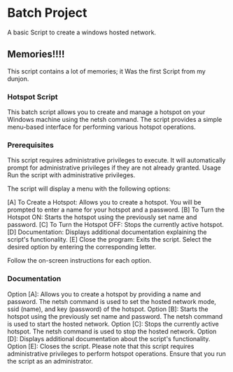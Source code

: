 # Batch Project
A basic Script to create a windows hosted network.
## Memories!!!!
This script contains a lot of memories; it Was the first Script from my dunjon. 

### Hotspot Script
This batch script allows you to create and manage a hotspot on your Windows machine using the netsh command. The script provides a simple menu-based interface for performing various hotspot operations.

### Prerequisites
This script requires administrative privileges to execute. It will automatically prompt for administrative privileges if they are not already granted.
Usage
Run the script with administrative privileges.

The script will display a menu with the following options:

[A] To Create a Hotspot: Allows you to create a hotspot. You will be prompted to enter a name for your hotspot and a password.
[B] To Turn the Hotspot ON: Starts the hotspot using the previously set name and password.
[C] To Turn the Hotspot OFF: Stops the currently active hotspot.
[D] Documentation: Displays additional documentation explaining the script's functionality.
[E] Close the program: Exits the script.
Select the desired option by entering the corresponding letter.

Follow the on-screen instructions for each option.

### Documentation
Option [A]: Allows you to create a hotspot by providing a name and password. The netsh command is used to set the hosted network mode, ssid (name), and key (password) of the hotspot.
Option [B]: Starts the hotspot using the previously set name and password. The netsh command is used to start the hosted network.
Option [C]: Stops the currently active hotspot. The netsh command is used to stop the hosted network.
Option [D]: Displays additional documentation about the script's functionality.
Option [E]: Closes the script.
Please note that this script requires administrative privileges to perform hotspot operations. Ensure that you run the script as an administrator.





